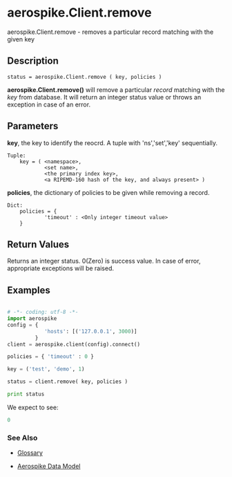 
# aerospike.Client.remove

aerospike.Client.remove - removes a particular record matching with the given key

## Description

```
status = aerospike.Client.remove ( key, policies )

```

**aerospike.Client.remove()** will remove a particular *record* matching with the *key* from database.
It will return an integer status value or throws an exception in case of an error.   

## Parameters

**key**, the key to identify the reocrd. A tuple with 'ns','set','key' sequentially.   

```
Tuple:
    key = ( <namespace>, 
            <set name>, 
            <the primary index key>, 
            <a RIPEMD-160 hash of the key, and always present> )
```

**policies**, the dictionary of policies to be given while removing a record.   
```
Dict:
    policies = {
            'timeout' : <Only integer timeout value>
    }
```

## Return Values
Returns an integer status. 0(Zero) is success value. In case of error, appropriate exceptions will be raised.

## Examples

```python

# -*- coding: utf-8 -*-
import aerospike
config = {
            'hosts': [('127.0.0.1', 3000)]
         }
client = aerospike.client(config).connect()

policies = { 'timeout' : 0 }

key = ('test', 'demo', 1)

status = client.remove( key, policies )

print status


```

We expect to see:

```python
0
```



### See Also



- [Glossary](http://www.aerospike.com/docs/guide/glossary.html)

- [Aerospike Data Model](http://www.aerospike.com/docs/architecture/data-model.html)
